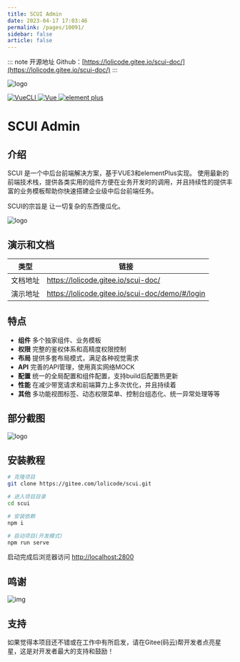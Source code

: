 ```yaml
---
title: SCUI Admin
date: 2023-04-17 17:03:46
permalink: /pages/10091/
sidebar: false
article: false
---
```

::: note 开源地址
Github：[https://lolicode.gitee.io/scui-doc/](https://lolicode.gitee.io/scui-doc/)
:::

![logo](/img/open/10091/4c77f7603e0223e2083e7757cac7bb8a.png)

[![VueCLI](https://img.shields.io/badge/VueCLI-5-green) ](https://v3.vuejs.org/)[![Vue](https://img.shields.io/badge/Vue.js-3.x-green) ](https://v3.vuejs.org/)[![element plus](https://img.shields.io/badge/element--plus-latest-blue)](https://element-plus.gitee.io/#/zh-CN/component/changelog)

# SCUI Admin

## 介绍

SCUI 是一个中后台前端解决方案，基于VUE3和elementPlus实现。 使用最新的前端技术栈，提供各类实用的组件方便在业务开发时的调用，并且持续性的提供丰富的业务模板帮助你快速搭建企业级中后台前端任务。

SCUI的宗旨是 让一切复杂的东西傻瓜化。

![logo](https://lolicode.gitee.io/scui-doc/g_1.jpg)

## 演示和文档

| 类型     | 链接                                            |
| -------- | ----------------------------------------------- |
| 文档地址 | https://lolicode.gitee.io/scui-doc/             |
| 演示地址 | https://lolicode.gitee.io/scui-doc/demo/#/login |

## 特点

- **组件** 多个独家组件、业务模板
- **权限** 完整的鉴权体系和高精度权限控制
- **布局** 提供多套布局模式，满足各种视觉需求
- **API** 完善的API管理，使用真实网络MOCK
- **配置** 统一的全局配置和组件配置，支持build后配置热更新
- **性能** 在减少带宽请求和前端算力上多次优化，并且持续着
- **其他** 多功能视图标签、动态权限菜单、控制台组态化、统一异常处理等等

## 部分截图

![logo](https://lolicode.gitee.io/scui-doc/g_2.jpg)

## 安装教程

```sh
# 克隆项目
git clone https://gitee.com/lolicode/scui.git

# 进入项目目录
cd scui

# 安装依赖
npm i

# 启动项目(开发模式)
npm run serve
```

启动完成后浏览器访问 [http://localhost:2800](http://localhost:2800/)

## 鸣谢

![img](https://www.fastmock.site/resource/images/logo.png)

## 支持

如果觉得本项目还不错或在工作中有所启发，请在Gitee(码云)帮开发者点亮星星，这是对开发者最大的支持和鼓励！
